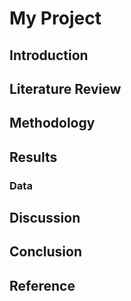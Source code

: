 # My Project

## Introduction

## Literature Review

## Methodology

## Results

### Data

## Discussion

## Conclusion

## Reference


